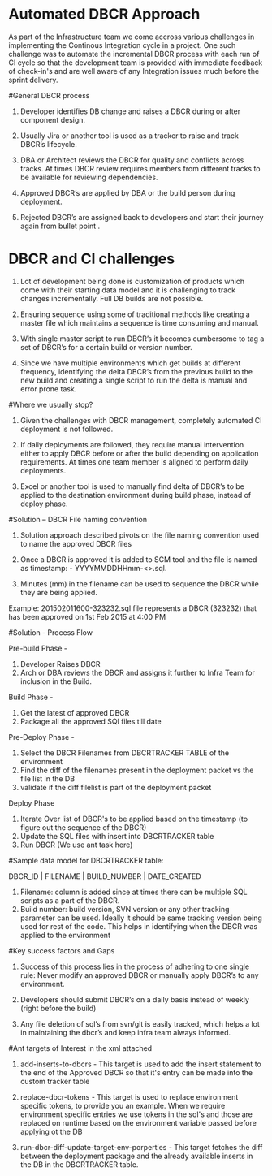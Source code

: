 # Automated DBCR Approach

As part of the Infrastructure team we come accross various challenges in implementing the Continous Integration cycle in a project. One such challenge was to automate the incremental DBCR process with each run of CI cycle so that the development team is provided with immediate feedback of check-in's and are well aware of any Integration issues much before the sprint delivery.

#General DBCR process

1. Developer identifies DB change and raises a DBCR during or after component design.

2. Usually Jira or another tool is used as a tracker to raise and track DBCR’s lifecycle.

3. DBA or Architect reviews the DBCR for quality and conflicts across tracks. At times DBCR review requires members from different 
tracks to be available for reviewing dependencies.

4. Approved DBCR’s are applied by DBA or the build person during deployment.

5. Rejected DBCR’s are assigned back to developers and start their journey again from bullet point .

# DBCR and CI challenges

1. Lot of development being done is customization of products which come with their starting data model and it is challenging to track changes incrementally. 
Full DB builds are not possible.

2. Ensuring sequence using some of traditional methods like creating a master file which maintains a sequence is time consuming and manual.

3. With single master script to run DBCR’s it becomes cumbersome to tag a set of DBCR’s for a certain build or version number. 

4. Since we have multiple environments which get builds at different frequency, identifying the delta DBCR’s from  the previous build to the new build and creating a 
single script to run the delta is manual and error prone task.

#Where we usually stop?

1. Given the challenges with DBCR management, completely automated CI deployment is not followed.

2. If daily deployments are followed, they require manual intervention either to apply DBCR before or after the build depending on application requirements. 
At times one team member is aligned to perform daily deployments.

3. Excel or another tool is used to manually find delta of DBCR’s to be applied to the destination environment during build phase, instead of deploy phase.

#Solution – DBCR File naming convention

1. Solution approach described pivots on the file naming convention used to name the approved DBCR files

2. Once a DBCR is approved it is added to SCM tool and the file is named as timestamp: - YYYYMMDDHHmm-<<RS ID>>.sql.

3. Minutes (mm) in the filename can be used to sequence the DBCR while they are being applied.

Example: 201502011600-323232.sql file represents a DBCR (323232) that has been approved on 1st Feb 2015 at 4:00 PM

#Solution  - Process Flow

Pre-build Phase - 

1. Developer Raises DBCR
2. Arch or DBA reviews the DBCR and assigns it further to Infra Team for inclusion in the Build.


Build Phase -

1. Get the latest of approved DBCR
2. Package all the approved SQl files till date

Pre-Deploy Phase -

1. Select the DBCR Filenames from DBCRTRACKER TABLE of the environment
2. Find the diff of the filenames present in the deployment packet vs the file list in the DB
3. validate if the diff filelist is part of the  deployment packet

Deploy Phase

1. Iterate Over list of DBCR's to be applied based on the timestamp (to figure out the sequence of the DBCR)
2. Update the SQL files with insert into DBCRTRACKER table
3. Run DBCR (We use ant task here)

#Sample data model for DBCRTRACKER table:

DBCR_ID           | FILENAME                  | BUILD_NUMBER                  | DATE_CREATED 

1. Filename: column is added since at times there can be multiple SQL scripts as a part of the DBCR.
2. Build number: build version, SVN version or any other tracking parameter can be used. Ideally it should be same tracking version being used for rest of the code. This helps in identifying when the DBCR was applied to the environment

#Key success factors and Gaps

1. Success of this process lies in the process of adhering to one single rule: Never modify an approved DBCR or manually apply DBCR’s to any environment.

2. Developers should submit DBCR’s on a daily basis instead of weekly (right before the build)

3. Any file deletion of sql’s from svn/git is easily tracked, which helps a lot in maintaining the dbcr’s and keep infra team always informed.

#Ant targets of Interest in the xml attached

1. add-inserts-to-dbcrs - This target is used to add the insert statement to the end of the Approved DBCR so that it's entry can be made into the custom tracker table

2. replace-dbcr-tokens - This target is used to replace environment specific tokens, to provide you an example. When we require environment specific entries we use tokens in the sql's and those are replaced on runtime based on the environment variable passed before applying ot the DB

3. run-dbcr-diff-update-target-env-porperties - This target fetches the diff between the deployment package and the already available inserts in the DB in the DBCRTRACKER table.








